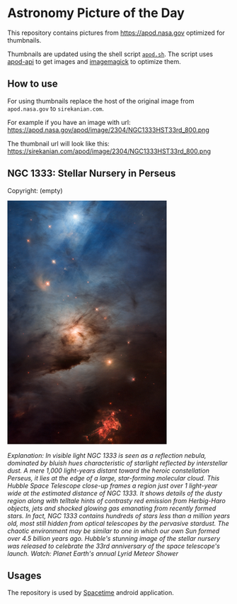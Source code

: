 # Astronomy Picture of the Day

This repository contains pictures from https://apod.nasa.gov optimized for thumbnails.

Thumbnails are updated using the shell script [`apod.sh`](apod.sh). The script
uses [apod-api](https://github.com/nasa/apod-api) to get images and [imagemagick](https://imagemagick.org) to
optimize them.

## How to use

For using thumbnails replace the host of the original image from `apod.nasa.gov` to `sirekanian.com`.

For example if you have an image with url:<br>
https://apod.nasa.gov/apod/image/2304/NGC1333HST33rd_800.png

The thumbnail url will look like this:<br>
https://sirekanian.com/apod/image/2304/NGC1333HST33rd_800.png

## NGC 1333: Stellar Nursery in Perseus

Copyright: (empty)

[![the picture of the day][1]][2]

_Explanation: In visible light NGC 1333 is seen as a reflection nebula, dominated by bluish hues characteristic of starlight reflected by interstellar dust. A mere 1,000 light-years distant toward the heroic constellation Perseus, it lies at the edge of a large, star-forming molecular cloud. This Hubble Space Telescope close-up frames a region just over 1 light-year wide at the estimated distance of NGC 1333. It shows details of the dusty region along with telltale hints of contrasty red emission from Herbig-Haro objects, jets and shocked glowing gas emanating from recently formed stars. In fact, NGC 1333 contains hundreds of stars less than a million years old, most still hidden from optical telescopes by the pervasive stardust. The chaotic environment may be similar to one in which our own Sun formed over 4.5 billion years ago. Hubble's stunning image of the stellar nursery was released to celebrate the 33rd anniversary of the space telescope's launch.  Watch: Planet Earth's annual Lyrid Meteor Shower_

## Usages

The repository is used by [Spacetime][3] android application.

[1]: image/2304/NGC1333HST33rd_800.png

[2]: https://apod.nasa.gov/apod/image/2304/NGC1333HST33rd_800.png

[3]: https://github.com/sirekanian/spacetime
